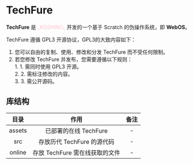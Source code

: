 # TechFure

**TechFure** 是 <font color="pink">\_KOSHINO\_</font> 开发的一个基于 Scratch 的伪操作系统，即 **WebOS**。

TechFure 遵循 GPL3 开源协议，GPL3的大致内容如下：
  1. 您可以自由的复制、使用、修改和分发 TechFure 而不受任何限制。
  2. 若您修改 TechFure 并发布，您需要遵循以下规则：<br>
    1. 1. 需同时使用 GPL3 开源。<br>
    2. 2. 需标注修改的内容。<br>
    3. 3. 需公开源码。<br>

## 库结构

|目录|作用|备注|
|:-:|:-:|:-:|
|assets|已部署的在线 TechFure|-|
|src|存放历代 TechFure 的源代码|-|
|online|存放 TechFure 需在线获取的文件|-|
